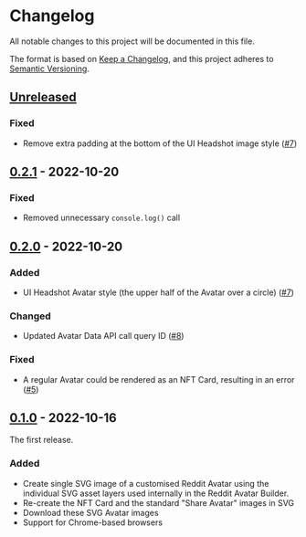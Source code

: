 # Changelog

All notable changes to this project will be documented in this file.

The format is based on [Keep a Changelog](https://keepachangelog.com/en/1.0.0/),
and this project adheres to
[Semantic Versioning](https://semver.org/spec/v2.0.0.html).

## [Unreleased]

### Fixed

- Remove extra padding at the bottom of the UI Headshot image style
  ([#7](https://github.com/h4l/headgear/pull/10))

## [0.2.1] - 2022-10-20

### Fixed

- Removed unnecessary `console.log()` call

## [0.2.0] - 2022-10-20

### Added

- UI Headshot Avatar style (the upper half of the Avatar over a circle)
  ([#7](https://github.com/h4l/headgear/pull/7))

### Changed

- Updated Avatar Data API call query ID
  ([#8](https://github.com/h4l/headgear/pull/8))

### Fixed

- A regular Avatar could be rendered as an NFT Card, resulting in an error
  ([#5](https://github.com/h4l/headgear/issues/5))

## [0.1.0] - 2022-10-16

The first release.

### Added

- Create single SVG image of a customised Reddit Avatar using the individual SVG
  asset layers used internally in the Reddit Avatar Builder.
- Re-create the NFT Card and the standard "Share Avatar" images in SVG
- Download these SVG Avatar images
- Support for Chrome-based browsers

[unreleased]:
  https://github.com/olivierlacan/keep-a-changelog/compare/v0.1.0...HEAD
[0.2.1]: https://github.com/h4l/headgear/compare/v0.2.0...v0.2.1
[0.2.0]: https://github.com/h4l/headgear/compare/v0.1.0...v0.2.0
[0.1.0]: https://github.com/h4l/headgear/releases/tag/v0.1.0
